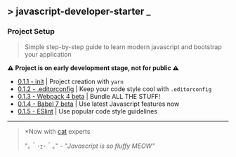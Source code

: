 ## \> javascript-developer-starter _

### Project Setup
>Simple step-by-step guide to learn modern javascript and bootstrap your
application

**⚠ Project is on early development stage, not for public ⚠**

- [0.1.1 - init][2] | Project creation with `yarn`
- [0.1.2 - .editorconfig][3] | Keep your code style cool with `.editorconfig`
- [0.1.3 - Webpack 4 beta][4] | Bundle ALL THE STUFF!
- [0.1.4 - Babel 7 beta][5] | Use latest Javascript features now
- [0.1.5 - ESlint][6] | Use popular code style guidelines
---
> *Now with [cat][1] experts
>
> "｡＾･ｪ･＾｡" - *"Javascript is so fluffy MEOW"*

[1]: https://github.com/melaniecebula/cat-ascii-faces
[2]: https://github.com/atre/javascript-developer-starter/tree/project-setup/init-yarn
[3]: https://github.com/atre/javascript-developer-starter/tree/project-setup/editorconfig
[4]: https://github.com/atre/javascript-developer-starter/tree/project-setup/webpack
[5]: https://github.com/atre/javascript-developer-starter/tree/project-setup/babel
[6]: https://github.com/atre/javascript-developer-starter/tree/project-setup/eslint
